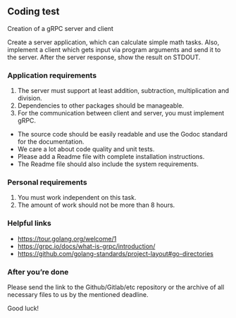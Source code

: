 ## Coding test

Creation of a gRPC server and client

Create a server application, which can calculate simple math tasks. Also, implement a
client which gets input via program arguments and send it to the server. After the server
response, show the result on STDOUT.

### Application requirements
1. The server must support at least addition, subtraction, multiplication and division.
2. Dependencies to other packages should be manageable.
3. For the communication between client and server, you must implement gRPC.

- The source code should be easily readable and use the Godoc standard for the
documentation. 
- We care a lot about code quality and unit tests. 
- Please add a Readme file with complete installation instructions. 
- The Readme file should also include the system requirements.

### Personal requirements
1. You must work independent on this task.
2. The amount of work should not be more than 8 hours.

### Helpful links
-  https://tour.golang.org/welcome/1
- https://grpc.io/docs/what-is-grpc/introduction/
- https://github.com/golang-standards/project-layout#go-directories

### After you’re done
Please send the link to the Github/Gitlab/etc repository or the archive of all
necessary files to us by the mentioned deadline.

Good luck!